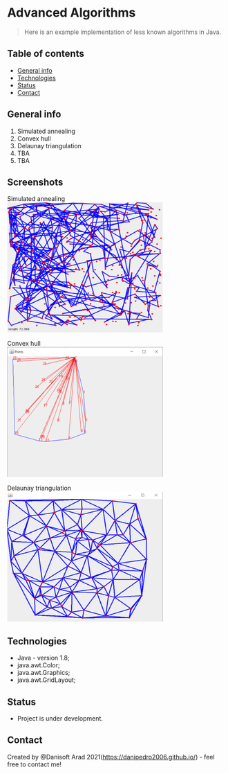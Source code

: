 # Advanced Algorithms
> Here is an example implementation of less known algorithms in Java.

## Table of contents
* [General info](#general-info)
* [Technologies](#technologies)
* [Status](#status)
* [Contact](#contact)

## General info
1. Simulated annealing 
1. Convex hull
2. Delaunay triangulation
3. TBA
4. TBA




## Screenshots  
Simulated annealing  
<img src=https://github.com/danipedro2006/Advanced-Algorithms/blob/main/src/resources/c852796b.gif width="360" height="300">  

Convex hull  
<img src=https://github.com/danipedro2006/Advanced-Algorithms/blob/main/src/resources/javaw_C3PJA15HyF.png width="360" height="300">  

Delaunay triangulation  
<img src=https://github.com/danipedro2006/Advanced-Algorithms/blob/main/src/resources/maJKGqaelf.png width="360" height="300">  

## Technologies
* Java - version 1.8;
* java.awt.Color;
* java.awt.Graphics;
* java.awt.GridLayout;


## Status
* Project is under development. 

## Contact
Created by @Danisoft Arad 2021(https://danipedro2006.github.io/) - feel free to contact me!